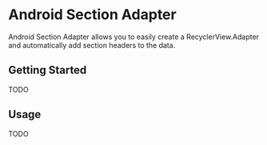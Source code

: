 # Android Section Adapter #
Android Section Adapter allows you to easily create a RecyclerView.Adapter and automatically add section headers to the data.

## Getting Started ##
TODO

## Usage ##
TODO